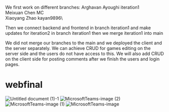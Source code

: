 We first work on different branches:
Arghavan Ayoughi iteration1  
Meixuan Chen MC\
Xiaoyang Zhao kayan9896\

Then we connect backend and frontend in branch iteration1 and make updates for iteration2 in branch iteration1
then we merge iteration1 into main



We did not merge our branches to the main and we deployed the client and the server separately. We can achieve CRUD for games editing on the server side and the users do not have access to this. We will also add CRUD on the client side for posting comments after we finish the users and login pages.

# webfinal

![Untitled document (1)-1](https://user-images.githubusercontent.com/90473306/201506672-331fb95e-ee0b-4353-80cb-e1f15cea4b05.png)
![MicrosoftTeams-image (2)](https://user-images.githubusercontent.com/90473306/201595939-b4e74a19-d950-4c71-af02-accd721009ee.png)
![MicrosoftTeams-image (1)](https://user-images.githubusercontent.com/90473306/201595943-d8da06c3-ec5e-4b4e-93d1-f21a3a6e4b38.png)
![MicrosoftTeams-image](https://user-images.githubusercontent.com/90473306/201595944-c316ed90-cf8c-4d1c-899f-c4aabce11026.png)
